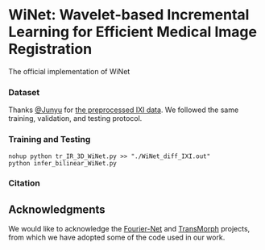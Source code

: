 # WiNet: Wavelet-based Incremental Learning for Efficient Medical Image Registration
The official implementation of WiNet





### Dataset
Thanks [@Junyu](https://github.com/junyuchen245) for [the preprocessed IXI data](https://github.com/junyuchen245/TransMorph_Transformer_for_Medical_Image_Registration/blob/main/IXI/TransMorph_on_IXI.md). We followed the same training, validation, and testing protocol.


### Training and Testing
```
nohup python tr_IR_3D_WiNet.py >> "./WiNet_diff_IXI.out"
python infer_bilinear_WiNet.py
```
### Citation


## Acknowledgments
We would like to acknowledge the [Fourier-Net](https://github.com/xi-jia/Fourier-Net) and [TransMorph](https://github.com/junyuchen245/TransMorph_Transformer_for_Medical_Image_Registration) projects, from which we have adopted some of the code used in our work.
